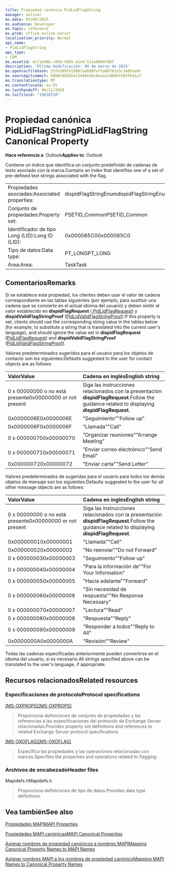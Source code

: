 ```yaml
---
title: Propiedad canónica PidLidFlagString
manager: soliver
ms.date: 03/09/2015
ms.audience: Developer
ms.topic: reference
ms.prod: office-online-server
localization_priority: Normal
api_name:
- PidLidFlagString
api_type:
- COM
ms.assetid: 4cf1e08b-c869-4965-a1e4-512a0684700f
description: 'Última modificación: 09 de marzo de 2015'
ms.openlocfilehash: 53fe309fb15807ad698fef5a06781e5c3e0bae0c
ms.sourcegitcommit: 9d60cd82b5413446e5bc8ace2cd689f683fb41a7
ms.translationtype: MT
ms.contentlocale: es-ES
ms.lasthandoff: 06/11/2018
ms.locfileid: "19818738"
---
```

# <a name="pidlidflagstring-canonical-property"></a><span data-ttu-id="e3e1a-103">Propiedad canónica PidLidFlagString</span><span class="sxs-lookup"><span data-stu-id="e3e1a-103">PidLidFlagString Canonical Property</span></span>

  
  
<span data-ttu-id="e3e1a-104">**Hace referencia a**: Outlook</span><span class="sxs-lookup"><span data-stu-id="e3e1a-104">**Applies to**: Outlook</span></span> 
  
<span data-ttu-id="e3e1a-105">Contiene un índice que identifica un conjunto predefinido de cadenas de texto asociado con la marca.</span><span class="sxs-lookup"><span data-stu-id="e3e1a-105">Contains an index that identifies one of a set of pre-defined text strings associated with the flag.</span></span>
  
|||
|:-----|:-----|
|<span data-ttu-id="e3e1a-106">Propiedades asociadas:</span><span class="sxs-lookup"><span data-stu-id="e3e1a-106">Associated properties:</span></span>  <br/> |<span data-ttu-id="e3e1a-107">dispidFlagStringEnum</span><span class="sxs-lookup"><span data-stu-id="e3e1a-107">dispidFlagStringEnum</span></span>  <br/> |
|<span data-ttu-id="e3e1a-108">Conjunto de propiedades:</span><span class="sxs-lookup"><span data-stu-id="e3e1a-108">Property set:</span></span>  <br/> |<span data-ttu-id="e3e1a-109">PSETID_Common</span><span class="sxs-lookup"><span data-stu-id="e3e1a-109">PSETID_Common</span></span>  <br/> |
|<span data-ttu-id="e3e1a-110">Identificador de tipo Long (LID):</span><span class="sxs-lookup"><span data-stu-id="e3e1a-110">Long ID (LID):</span></span>  <br/> |<span data-ttu-id="e3e1a-111">0x000085C0</span><span class="sxs-lookup"><span data-stu-id="e3e1a-111">0x000085C0</span></span>  <br/> |
|<span data-ttu-id="e3e1a-112">Tipo de datos:</span><span class="sxs-lookup"><span data-stu-id="e3e1a-112">Data type:</span></span>  <br/> |<span data-ttu-id="e3e1a-113">PT_LONG</span><span class="sxs-lookup"><span data-stu-id="e3e1a-113">PT_LONG</span></span>  <br/> |
|<span data-ttu-id="e3e1a-114">Área:</span><span class="sxs-lookup"><span data-stu-id="e3e1a-114">Area:</span></span>  <br/> |<span data-ttu-id="e3e1a-115">Task</span><span class="sxs-lookup"><span data-stu-id="e3e1a-115">Task</span></span>  <br/> |
   
## <a name="remarks"></a><span data-ttu-id="e3e1a-116">Comentarios</span><span class="sxs-lookup"><span data-stu-id="e3e1a-116">Remarks</span></span>

<span data-ttu-id="e3e1a-117">Si se establece esta propiedad, los clientes deben usar el valor de cadena correspondiente en las tablas siguientes (por ejemplo, para sustituir una cadena que se convierte en el actual idioma del usuario) y deben omitir el valor establecido en **dispidFlagRequest** ([ PidLidFlagRequest](pidlidflagrequest-canonical-property.md)) y **dispidValidFlagStringProof** ([PidLidValidFlagStringProof](pidlidvalidflagstringproof-canonical-property.md)).</span><span class="sxs-lookup"><span data-stu-id="e3e1a-117">If this property is set, clients should use the corresponding string value in the tables below (for example, to substitute a string that is translated into the current user's language), and should ignore the value set in **dispidFlagRequest** ([PidLidFlagRequest](pidlidflagrequest-canonical-property.md)) and **dispidValidFlagStringProof** ([PidLidValidFlagStringProof](pidlidvalidflagstringproof-canonical-property.md)).</span></span> 
  
<span data-ttu-id="e3e1a-118">Valores predeterminados sugeridos para el usuario para los objetos de contacto son los siguientes:</span><span class="sxs-lookup"><span data-stu-id="e3e1a-118">Defaults suggested to the user for contact objects are as follows:</span></span>
  
|<span data-ttu-id="e3e1a-119">**Valor**</span><span class="sxs-lookup"><span data-stu-id="e3e1a-119">**Value**</span></span>|<span data-ttu-id="e3e1a-120">**Cadena en inglés**</span><span class="sxs-lookup"><span data-stu-id="e3e1a-120">**English string**</span></span>|
|:-----|:-----|
|<span data-ttu-id="e3e1a-121">0 x 00000000 o no está presente</span><span class="sxs-lookup"><span data-stu-id="e3e1a-121">0x00000000 or not present</span></span>  <br/> | <span data-ttu-id="e3e1a-122">Siga las instrucciones relacionados con la presentación **dispidFlagRequest**.</span><span class="sxs-lookup"><span data-stu-id="e3e1a-122">Follow the guidance related to displaying **dispidFlagRequest**.</span></span>  <br/> |
|<span data-ttu-id="e3e1a-123">0x0000006E</span><span class="sxs-lookup"><span data-stu-id="e3e1a-123">0x0000006E</span></span>  <br/> |<span data-ttu-id="e3e1a-124">"Seguimiento"</span><span class="sxs-lookup"><span data-stu-id="e3e1a-124">"Follow up"</span></span>  <br/> |
|<span data-ttu-id="e3e1a-125">0x0000006F</span><span class="sxs-lookup"><span data-stu-id="e3e1a-125">0x0000006F</span></span>  <br/> |<span data-ttu-id="e3e1a-126">"Llamada"</span><span class="sxs-lookup"><span data-stu-id="e3e1a-126">"Call"</span></span>  <br/> |
|<span data-ttu-id="e3e1a-127">0 x 00000070</span><span class="sxs-lookup"><span data-stu-id="e3e1a-127">0x00000070</span></span>  <br/> |<span data-ttu-id="e3e1a-128">"Organizar reuniones"</span><span class="sxs-lookup"><span data-stu-id="e3e1a-128">"Arrange Meeting"</span></span>  <br/> |
|<span data-ttu-id="e3e1a-129">0 x 00000071</span><span class="sxs-lookup"><span data-stu-id="e3e1a-129">0x00000071</span></span>  <br/> |<span data-ttu-id="e3e1a-130">"Enviar correo electrónico"</span><span class="sxs-lookup"><span data-stu-id="e3e1a-130">"Send Email"</span></span>  <br/> |
|<span data-ttu-id="e3e1a-131">0x00000072</span><span class="sxs-lookup"><span data-stu-id="e3e1a-131">0x00000072</span></span>  <br/> |<span data-ttu-id="e3e1a-132">"Enviar carta"</span><span class="sxs-lookup"><span data-stu-id="e3e1a-132">"Send Letter"</span></span>  <br/> |
   
<span data-ttu-id="e3e1a-133">Valores predeterminados de sugeridas para el usuario para todos los demás objetos de mensaje son los siguientes:</span><span class="sxs-lookup"><span data-stu-id="e3e1a-133">Defaults suggested to the user for all other message objects are as follows:</span></span>
  
|<span data-ttu-id="e3e1a-134">**Valor**</span><span class="sxs-lookup"><span data-stu-id="e3e1a-134">**Value**</span></span>|<span data-ttu-id="e3e1a-135">**Cadena en inglés**</span><span class="sxs-lookup"><span data-stu-id="e3e1a-135">**English string**</span></span>|
|:-----|:-----|
|<span data-ttu-id="e3e1a-136">0 x 00000000 o no está presente</span><span class="sxs-lookup"><span data-stu-id="e3e1a-136">0x00000000 or not present</span></span>  <br/> | <span data-ttu-id="e3e1a-137">Siga las instrucciones relacionados con la presentación **dispidFlagRequest**.</span><span class="sxs-lookup"><span data-stu-id="e3e1a-137">Follow the guidance related to displaying **dispidFlagRequest**.</span></span>  <br/> |
|<span data-ttu-id="e3e1a-138">0x00000001</span><span class="sxs-lookup"><span data-stu-id="e3e1a-138">0x00000001</span></span>  <br/> |<span data-ttu-id="e3e1a-139">"Llamada"</span><span class="sxs-lookup"><span data-stu-id="e3e1a-139">"Call"</span></span>  <br/> |
|<span data-ttu-id="e3e1a-140">0x00000002</span><span class="sxs-lookup"><span data-stu-id="e3e1a-140">0x00000002</span></span>  <br/> |<span data-ttu-id="e3e1a-141">"No reenviar"</span><span class="sxs-lookup"><span data-stu-id="e3e1a-141">"Do not Forward"</span></span>  <br/> |
|<span data-ttu-id="e3e1a-142">0 x 00000003</span><span class="sxs-lookup"><span data-stu-id="e3e1a-142">0x00000003</span></span>  <br/> |<span data-ttu-id="e3e1a-143">"Seguimiento"</span><span class="sxs-lookup"><span data-stu-id="e3e1a-143">"Follow up"</span></span>  <br/> |
|<span data-ttu-id="e3e1a-144">0 x 00000004</span><span class="sxs-lookup"><span data-stu-id="e3e1a-144">0x00000004</span></span>  <br/> |<span data-ttu-id="e3e1a-145">"Para la información de"</span><span class="sxs-lookup"><span data-stu-id="e3e1a-145">"For Your Information"</span></span>  <br/> |
|<span data-ttu-id="e3e1a-146">0 x 00000005</span><span class="sxs-lookup"><span data-stu-id="e3e1a-146">0x00000005</span></span>  <br/> |<span data-ttu-id="e3e1a-147">"Hacia adelante"</span><span class="sxs-lookup"><span data-stu-id="e3e1a-147">"Forward"</span></span>  <br/> |
|<span data-ttu-id="e3e1a-148">0 x 00000006</span><span class="sxs-lookup"><span data-stu-id="e3e1a-148">0x00000006</span></span>  <br/> |<span data-ttu-id="e3e1a-149">"Sin necesidad de respuesta"</span><span class="sxs-lookup"><span data-stu-id="e3e1a-149">"No Response Necessary"</span></span>  <br/> |
|<span data-ttu-id="e3e1a-150">0 x 00000007</span><span class="sxs-lookup"><span data-stu-id="e3e1a-150">0x00000007</span></span>  <br/> |<span data-ttu-id="e3e1a-151">"Lectura"</span><span class="sxs-lookup"><span data-stu-id="e3e1a-151">"Read"</span></span>  <br/> |
|<span data-ttu-id="e3e1a-152">0 x 00000008</span><span class="sxs-lookup"><span data-stu-id="e3e1a-152">0x00000008</span></span>  <br/> |<span data-ttu-id="e3e1a-153">"Respuesta"</span><span class="sxs-lookup"><span data-stu-id="e3e1a-153">"Reply"</span></span>  <br/> |
|<span data-ttu-id="e3e1a-154">0 x 00000009</span><span class="sxs-lookup"><span data-stu-id="e3e1a-154">0x00000009</span></span>  <br/> |<span data-ttu-id="e3e1a-155">"Responder a todos"</span><span class="sxs-lookup"><span data-stu-id="e3e1a-155">"Reply to All"</span></span>  <br/> |
|<span data-ttu-id="e3e1a-156">0x0000000A</span><span class="sxs-lookup"><span data-stu-id="e3e1a-156">0x0000000A</span></span>  <br/> |<span data-ttu-id="e3e1a-157">"Revisión"</span><span class="sxs-lookup"><span data-stu-id="e3e1a-157">"Review"</span></span>  <br/> |
   
<span data-ttu-id="e3e1a-158">Todas las cadenas especificadas anteriormente pueden convertirse en el idioma del usuario, si es necesario.</span><span class="sxs-lookup"><span data-stu-id="e3e1a-158">All strings specified above can be translated to the user's language, if appropriate.</span></span>
  
## <a name="related-resources"></a><span data-ttu-id="e3e1a-159">Recursos relacionados</span><span class="sxs-lookup"><span data-stu-id="e3e1a-159">Related resources</span></span>

### <a name="protocol-specifications"></a><span data-ttu-id="e3e1a-160">Especificaciones de protocolo</span><span class="sxs-lookup"><span data-stu-id="e3e1a-160">Protocol specifications</span></span>

<span data-ttu-id="e3e1a-161">[[MS-OXPROPS]](http://msdn.microsoft.com/library/f6ab1613-aefe-447d-a49c-18217230b148%28Office.15%29.aspx)</span><span class="sxs-lookup"><span data-stu-id="e3e1a-161">[[MS-OXPROPS]](http://msdn.microsoft.com/library/f6ab1613-aefe-447d-a49c-18217230b148%28Office.15%29.aspx)</span></span>
  
> <span data-ttu-id="e3e1a-162">Proporciona definiciones de conjunto de propiedades y las referencias a las especificaciones del protocolo de Exchange Server relacionadas.</span><span class="sxs-lookup"><span data-stu-id="e3e1a-162">Provides property set definitions and references to related Exchange Server protocol specifications.</span></span>
    
<span data-ttu-id="e3e1a-163">[[MS-OXOFLAG]](http://msdn.microsoft.com/library/f1e50be4-ed30-4c2a-b5cb-8ff3aaaf9b91%28Office.15%29.aspx)</span><span class="sxs-lookup"><span data-stu-id="e3e1a-163">[[MS-OXOFLAG]](http://msdn.microsoft.com/library/f1e50be4-ed30-4c2a-b5cb-8ff3aaaf9b91%28Office.15%29.aspx)</span></span>
  
> <span data-ttu-id="e3e1a-164">Especifica las propiedades y las operaciones relacionadas con marcas.</span><span class="sxs-lookup"><span data-stu-id="e3e1a-164">Specifies the properties and operations related to flagging.</span></span>
    
### <a name="header-files"></a><span data-ttu-id="e3e1a-165">Archivos de encabezado</span><span class="sxs-lookup"><span data-stu-id="e3e1a-165">Header files</span></span>

<span data-ttu-id="e3e1a-166">Mapidefs.h</span><span class="sxs-lookup"><span data-stu-id="e3e1a-166">Mapidefs.h</span></span>
  
> <span data-ttu-id="e3e1a-167">Proporciona definiciones de tipo de datos.</span><span class="sxs-lookup"><span data-stu-id="e3e1a-167">Provides data type definitions.</span></span>
    
## <a name="see-also"></a><span data-ttu-id="e3e1a-168">Vea también</span><span class="sxs-lookup"><span data-stu-id="e3e1a-168">See also</span></span>



[<span data-ttu-id="e3e1a-169">Propiedades MAPI</span><span class="sxs-lookup"><span data-stu-id="e3e1a-169">MAPI Properties</span></span>](mapi-properties.md)
  
[<span data-ttu-id="e3e1a-170">Propiedades MAPI canónicas</span><span class="sxs-lookup"><span data-stu-id="e3e1a-170">MAPI Canonical Properties</span></span>](mapi-canonical-properties.md)
  
[<span data-ttu-id="e3e1a-171">Asignar nombres de propiedad canónicos a nombres MAPI</span><span class="sxs-lookup"><span data-stu-id="e3e1a-171">Mapping Canonical Property Names to MAPI Names</span></span>](mapping-canonical-property-names-to-mapi-names.md)
  
[<span data-ttu-id="e3e1a-172">Asignar nombres MAPI a los nombres de propiedad canónico</span><span class="sxs-lookup"><span data-stu-id="e3e1a-172">Mapping MAPI Names to Canonical Property Names</span></span>](mapping-mapi-names-to-canonical-property-names.md)

